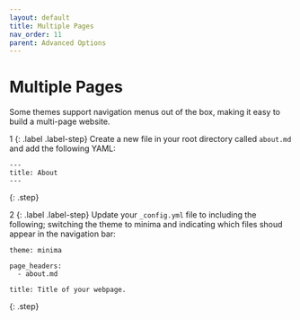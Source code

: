 ```yaml
---
layout: default
title: Multiple Pages
nav_order: 11
parent: Advanced Options
---
```


# Multiple Pages

Some themes support navigation menus out of the box, making it easy to build a multi-page website.

1
{: .label .label-step}
Create a new file in your root directory called `about.md` and add the following YAML:

```
---
title: About
---
```
{: .step}

2
{: .label .label-step}
Update your `_config.yml` file to including the following; switching the theme to minima and indicating which files shoud appear in the navigation bar:

```
theme: minima

page_headers:
  - about.md

title: Title of your webpage.
```
{: .step}
